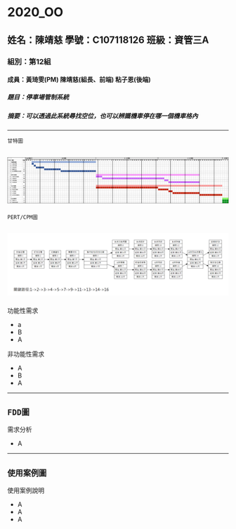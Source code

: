 # 2020_OO

## 姓名：陳靖慈    學號：C107118126    班級：資管三A

### 組別：第12組

#### 成員：黃琦雯(PM)  陳靖慈(組長、前端)  粘子恩(後端)

##### 題目：停車場管制系統

##### 摘要：可以透過此系統尋找空位，也可以辨識機車停在哪一個機車格內

---
`
甘特圖
`

![甘特圖](2.png "甘特圖")
---
`
PERT/CPM圖
`

![PERT/CPM](1.png "PERT/CPM")
---
功能性需求
* a
* B
* A

非功能性需求
* A
* B
* A
---
`
FDD圖
`
---
需求分析
* A
---
`
使用案例圖
`
---
使用案例說明
* A
* A
* A
